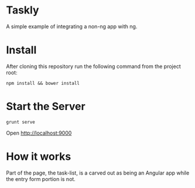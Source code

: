 Taskly
===

A simple example of integrating a non-ng app with ng.

Install
===

After cloning this repository run the following command from the project root:

	npm install && bower install
	
Start the Server
===
	
	grunt serve
	
Open [http://localhost:9000]('http://localhost:9000')

How it works
===
Part of the page, the task-list, is a carved out as being an Angular app while the entry form portion is not.
